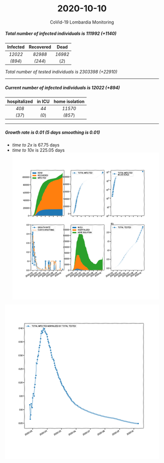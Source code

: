 <div align='center'>

# 2020-10-10
CoVid-19 Lombardia Monitoring
</div>

##### Total number of infected individuals is 111992 (+1140)
Infected | Recovered | Dead
:---: | :---: | :---:
*12022* | *82988* | *16982*
*(894*) | *(244*) | (*2*)

*Total number of tested individuals is 2303398 (+22910)*
***
##### Current number of infected individuals is 12022 (+894)
hospitalized | in ICU | home isolation
:---: | :---: | :---:
*408* |*44* |*11570*
*(37*) |*(0*) |*(857*)
***
##### Growth rate is 0.01 (5 days smoothing is 0.01)
- *time to 2x* is 67.75 days
- *time to 10x* is 225.05 days
![stats][stats]

![infected_normalized][infected_normalized]

[stats]: stats_Lombardia.png
[infected_normalized]: infected_normalized_Lombardia.png
